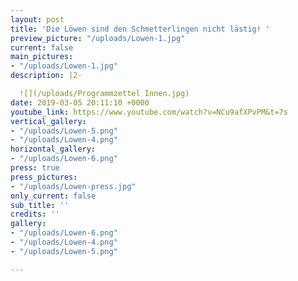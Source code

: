 ```yaml
---
layout: post
title: 'Die Löwen sind den Schmetterlingen nicht lästig! '
preview_picture: "/uploads/Lowen-1.jpg"
current: false
main_pictures:
- "/uploads/Lowen-1.jpg"
description: |2-

  ![](/uploads/Programmzettel Innen.jpg)
date: 2019-03-05 20:11:10 +0000
youtube_link: https://www.youtube.com/watch?v=NCu9afXPvPM&t=7s
vertical_gallery:
- "/uploads/Lowen-5.png"
- "/uploads/Lowen-4.png"
horizontal_gallery:
- "/uploads/Lowen-6.png"
press: true
press_pictures:
- "/uploads/Lowen-press.jpg"
only_current: false
sub_title: ''
credits: ''
gallery:
- "/uploads/Lowen-6.png"
- "/uploads/Lowen-4.png"
- "/uploads/Lowen-5.png"

---
```

